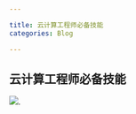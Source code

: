 ```yaml
---

title: 云计算工程师必备技能    
categories: Blog  

---
```


## 云计算工程师必备技能

![](http://pc58ypabw.bkt.clouddn.com/png-CloudComputing-by-StuQ.png). 


